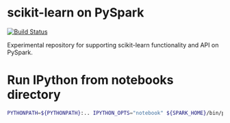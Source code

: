 # scikit-learn on PySpark

[![Build Status](https://travis-ci.org/lensacom/sparkit-learn.png?branch=master)](https://travis-ci.org/lensacom/sparkit-learn)

Experimental repository for supporting scikit-learn functionality and API on PySpark.

# Run IPython from notebooks directory

```bash
PYTHONPATH=${PYTHONPATH}:.. IPYTHON_OPTS="notebook" ${SPARK_HOME}/bin/pyspark --master local\[4\] --driver-memory 2G
```
